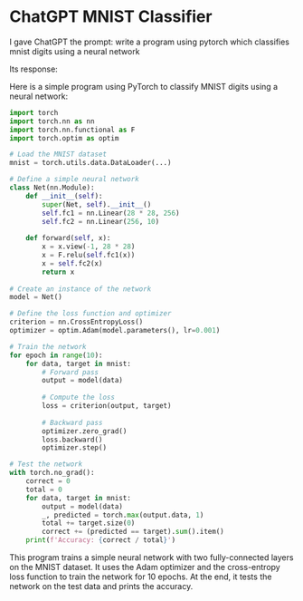 # ChatGPT MNIST Classifier

I gave ChatGPT the prompt: write a program using pytorch which classifies mnist
digits using a neural network

Its response:

Here is a simple program using PyTorch to classify MNIST digits using a neural
network:

```python
import torch
import torch.nn as nn
import torch.nn.functional as F
import torch.optim as optim

# Load the MNIST dataset
mnist = torch.utils.data.DataLoader(...)

# Define a simple neural network
class Net(nn.Module):
    def __init__(self):
        super(Net, self).__init__()
        self.fc1 = nn.Linear(28 * 28, 256)
        self.fc2 = nn.Linear(256, 10)
        
    def forward(self, x):
        x = x.view(-1, 28 * 28)
        x = F.relu(self.fc1(x))
        x = self.fc2(x)
        return x
    
# Create an instance of the network
model = Net()

# Define the loss function and optimizer
criterion = nn.CrossEntropyLoss()
optimizer = optim.Adam(model.parameters(), lr=0.001)

# Train the network
for epoch in range(10):
    for data, target in mnist:
        # Forward pass
        output = model(data)
        
        # Compute the loss
        loss = criterion(output, target)
        
        # Backward pass
        optimizer.zero_grad()
        loss.backward()
        optimizer.step()

# Test the network
with torch.no_grad():
    correct = 0
    total = 0
    for data, target in mnist:
        output = model(data)
        _, predicted = torch.max(output.data, 1)
        total += target.size(0)
        correct += (predicted == target).sum().item()
    print(f'Accuracy: {correct / total}')
```

This program trains a simple neural network with two fully-connected layers on
the MNIST dataset. It uses the Adam optimizer and the cross-entropy loss
function to train the network for 10 epochs. At the end, it tests the network
on the test data and prints the accuracy.
